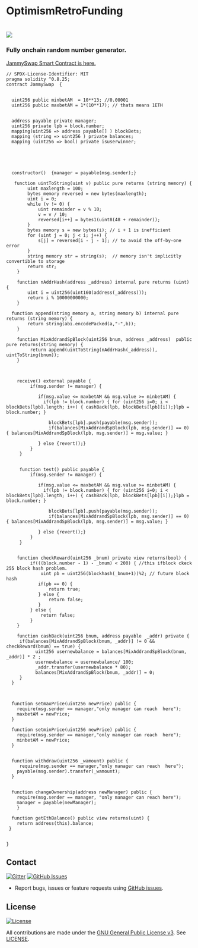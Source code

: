 # OptimismRetroFunding

# <img src="https://github.com/omgbbqhaxx/OptimismRetroFunding/blob/main/imgs/optimism.jpeg">

### Fully onchain random number generator.

[JammySwap Smart Contract is here.](https://basescan.org/address/0xa257effdc3a00f91f01c536cac9375f5ace43fd3)

```shell
// SPDX-License-Identifier: MIT
pragma solidity ^0.8.25;
contract JammySwap  {


  uint256 public minbetAM  = 10**13; //0.00001
  uint256 public maxbetAM = 1*(10**17); // thats means 1ETH


  address payable private manager;
  uint256 private lpb = block.number;
  mapping(uint256 => address payable[] ) blockBets;
  mapping (string => uint256 ) private balances;
  mapping (uint256 => bool) private isuserwinner;





  constructor()  {manager = payable(msg.sender);}

   function uintToString(uint v) public pure returns (string memory) {
        uint maxlength = 100;
        bytes memory reversed = new bytes(maxlength);
        uint i = 0;
        while (v != 0) {
            uint remainder = v % 10;
            v = v / 10;
            reversed[i++] = bytes1(uint8(48 + remainder));
        }
        bytes memory s = new bytes(i); // i + 1 is inefficient
        for (uint j = 0; j < i; j++) {
            s[j] = reversed[i - j - 1]; // to avoid the off-by-one error
        }
        string memory str = string(s);  // memory isn't implicitly convertible to storage
        return str;
    }

    function nAddrHash(address _address) internal pure returns (uint) {
        uint i = uint256(uint160(address(_address)));
        return i % 10000000000;
    }

  function append(string memory a, string memory b) internal pure returns (string memory) {
        return string(abi.encodePacked(a,"-",b));
    }

    function MixAddrandSpBlock(uint256 bnum, address _address)  public pure returns(string memory) {
         return append(uintToString(nAddrHash(_address)), uintToString(bnum));
    }



    receive() external payable {
         if(msg.sender != manager) {

            if(msg.value <= maxbetAM && msg.value >= minbetAM) {
              if(lpb != block.number) { for (uint256 i=0; i < blockBets[lpb].length; i++) { cashBack(lpb, blockBets[lpb][i]);}lpb = block.number; }

                blockBets[lpb].push(payable(msg.sender));
                if(balances[MixAddrandSpBlock(lpb, msg.sender)] == 0) { balances[MixAddrandSpBlock(lpb, msg.sender)] = msg.value; }

            } else {revert();}
         }
     }


     function test() public payable {
         if(msg.sender != manager) {

            if(msg.value <= maxbetAM && msg.value >= minbetAM) {
              if(lpb != block.number) { for (uint256 i=0; i < blockBets[lpb].length; i++) { cashBack(lpb, blockBets[lpb][i]);}lpb = block.number; }

                blockBets[lpb].push(payable(msg.sender));
                if(balances[MixAddrandSpBlock(lpb, msg.sender)] == 0) { balances[MixAddrandSpBlock(lpb, msg.sender)] = msg.value; }

            } else {revert();}
         }
     }


    function checkReward(uint256 _bnum) private view returns(bool) {
         if(((block.number - 1) - _bnum) < 200) { //this ifblock ckeck 255 block hash problem.
             uint pb = uint256(blockhash(_bnum+1))%2; // future block hash
            if(pb == 0) {
                return true;
            } else {
                return false;
            }
         } else {
             return false;
         }
    }

    function cashBack(uint256 bnum, address payable  _addr) private {
     if(balances[MixAddrandSpBlock(bnum, _addr)] != 0 && checkReward(bnum) == true) {
           uint256 usernewbalance = balances[MixAddrandSpBlock(bnum, _addr)] * 2 ;
           usernewbalance = usernewbalance/ 100;
           _addr.transfer(usernewbalance * 80);
           balances[MixAddrandSpBlock(bnum, _addr)] = 0;
     }
  }



  function setmaxPrice(uint256 newPrice) public {
    require(msg.sender == manager,"only manager can reach  here");
    maxbetAM = newPrice;
  }

  function setminPrice(uint256 newPrice) public {
    require(msg.sender == manager,"only manager can reach  here");
    minbetAM = newPrice;
  }


  function withdraw(uint256 _wamount) public {
     require(msg.sender == manager,"only manager can reach  here");
    payable(msg.sender).transfer(_wamount);
  }


  function changeOwnership(address newManager) public {
    require(msg.sender == manager, "only manager can reach here");
    manager = payable(newManager);
    }

  function getEthBalance() public view returns(uint) {
    return address(this).balance;
 }


}

```

## Contact

[![Gitter](https://img.shields.io/gitter/room/nwjs/nw.js.svg)](https://x.com/vrnouns/)
[![GitHub Issues](https://img.shields.io/badge/open%20issues-0-yellow.svg)](https://github.com/omgbbqhaxx/OptimismRetroFunding/issues)

- Report bugs, issues or feature requests using [GitHub issues](issues/new).

## License

[![License](https://img.shields.io/github/license/ethereum/cpp-ethereum.svg)](LICENSE)

All contributions are made under the [GNU General Public License v3](https://www.gnu.org/licenses/gpl-3.0.en.html). See [LICENSE](LICENSE).

```

```
